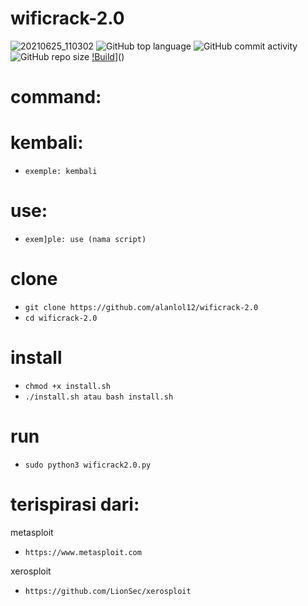# wificrack-2.0 
![20210625_110302](https://user-images.githubusercontent.com/81538835/123363554-508f1e00-d562-11eb-9afb-dabded8f2a60.png)
![GitHub top language](https://img.shields.io/github/languages/top/alanlol12/wificrack-2.0?logo=python) 
![GitHub commit activity](https://img.shields.io/github/commit-activity/m/alanlol12/wificrack-2.0?logo=linux) 
![GitHub repo size](https://img.shields.io/github/repo-size/alanlol12/wificrack-2.0?logo=kali%20linux)
[!Build](https://img.shields.io/badge/support%20os-linux-orange)]()

# command:

#  kembali:
* `exemple: kembali`
#  use:
* `exem]ple: use (nama script)`

# clone
* `git clone https://github.com/alanlol12/wificrack-2.0`
*  `cd wificrack-2.0`
# install
* `chmod +x install.sh`
* `./install.sh atau bash install.sh`
# run
* `sudo python3 wificrack2.0.py`

# terispirasi dari:
metasploit
* `https://www.metasploit.com`

xerosploit
* `https://github.com/LionSec/xerosploit`
